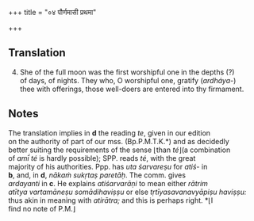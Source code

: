 +++
title = "०४ पौर्णमासी प्रथमा"

+++
## Translation
4. She of the full moon was the first worshipful one in the depths (?)  
of days, of nights. They who, O worshipful one, gratify (*ardháya-*)  
thee with offerings, those well-doers are entered into thy firmament.

## Notes
The translation implies in **d** the reading *te*, given in our edition  
on the authority of part of our mss. (Bp.P.M.T.K.\*) and as decidedly  
better suiting the requirements of the sense ⌊than *té*⌋(a combination  
of *amī́ té* is hardly possible); SPP. reads *té*, with the great  
majority of his authorities. Ppp. has *uta śarvareṣu* for *atiś-* in  
**b**, and, in **d**, *nākaṁ sukṛtaṣ paretāḥ*. The comm. gives  
*ardayanti* in **c**. He explains *atiśarvarāṇi* to mean either *rātrim  
atītya vartamāneṣu somādihaviṣṣu* or else *tṛtīyasavanavyāpiṣu haviṣṣu:*  
thus akin in meaning with *atirātra;* and this is perhaps right. \*⌊I  
find no note of P.M.⌋
